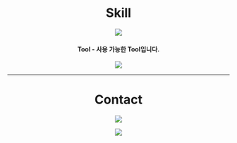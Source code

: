 
<h1 align="center">Skill</h1>
<p align="center"> 
  <a href="https://skillicons.dev">
    <img src="https://skillicons.dev/icons?i=tailwind,js,ts,react,nextjs,mysql,prisma,express,vite&perline=10" />
  </a>
  </p>

<h4 align="center">Tool - 사용 가능한 Tool입니다.</h4>
<p align="center"> 
  <a href="https://skillicons.dev">
    <img src="https://skillicons.dev/icons?i=postman,notion,gcp,vscode,git&perline=10" />
  </a>
</p>

---
<h1 align="center">Contact</h1>

<p align="center">
<a href="mailto:bsc7417@gmail.com" target="_blank">
<img src="https://img.shields.io/badge/Gmail-EA4335.svg?style=flat-square&logo=Gmail&logoColor=white"/>
</a>
</p>

<p align="center">
  <a href="https://delta-064.tistory.com" target="_blank">
    <img src="https://img.shields.io/badge/tistory-000000.svg?style=flat-square&logo=tistory&logoColor=white"/>
  </a>
</p>


